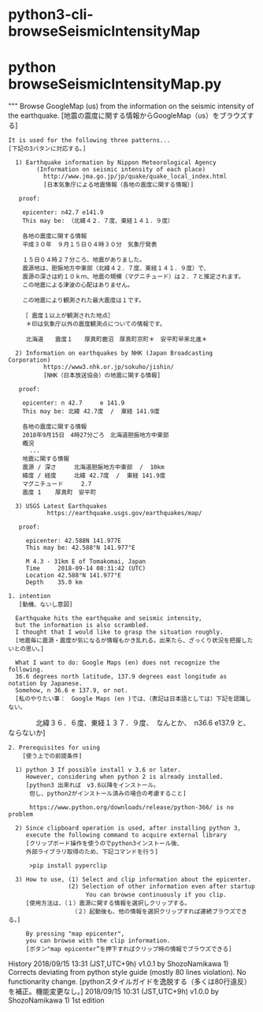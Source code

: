 # python3-cli-browseSeismicIntensityMap
# python browseSeismicIntensityMap.py

"""
    Browse GoogleMap (us)
    from the information on the seismic intensity of the earthquake.
    [地震の震度に関する情報からGoogleMap（us）をブラウズする]

    It is used for the following three patterns...
    [下記の3パタンに対応する。]

      1) Earthquake information by Nippon Meteorological Agency
            (Information on seismic intensity of each place)
              http://www.jma.go.jp/jp/quake/quake_local_index.html
              [日本気象庁による地震情報（各地の震度に関する情報）]

       proof:

        epicenter: n42.7 e141.9
        This may be: （北緯４２．７度、東経１４１．９度）

        各地の震度に関する情報
        平成３０年　９月１５日０４時３０分　気象庁発表

        １５日０４時２７分ころ、地震がありました。
        震源地は、胆振地方中東部（北緯４２．７度、東経１４１．９度）で、
        震源の深さは約１０ｋｍ、地震の規模（マグニチュード）は２．７と推定されます。
        この地震による津波の心配はありません。

        この地震により観測された最大震度は１です。

        ［ 震度１以上が観測された地点］
         ＊印は気象庁以外の震度観測点についての情報です。

         北海道　　震度１　　厚真町鹿沼　厚真町京町＊　安平町早来北進＊

      2) Information on earthquakes by NHK (Japan Broadcasting Corporation)
              https://www3.nhk.or.jp/sokuho/jishin/
              [NHK（日本放送協会）の地震に関する情報]

       proof:

        epicenter: n 42.7     e 141.9
        This may be: 北緯 42.7度  /  東経 141.9度

        各地の震度に関する情報
        2018年9月15日　4時27分ごろ　北海道胆振地方中東部
        概況
          ...
        地震に関する情報
        震源 / 深さ     北海道胆振地方中東部  /  10km
        緯度 / 経度     北緯 42.7度  /  東経 141.9度
        マグニチュード     2.7
        震度 1    厚真町　安平町

      3) USGS Latest Earthquakes
               https://earthquake.usgs.gov/earthquakes/map/

       proof:

         epicenter: 42.588N 141.977E
         This may be: 42.588°N 141.977°E

         M 4.3 - 31km E of Tomakomai, Japan
         Time     2018-09-14 08:31:42 (UTC)
         Location 42.588°N 141.977°E
         Depth    35.0 km

    1. intention
       [動機、ないし意図]

      Earthquake hits the earthquake and seismic intensity, 
      but the information is also scrambled.
      I thought that I would like to grasp the situation roughly.
      [地震毎に震源・震度が気になるが情報もかき乱れる。出来たら、ざっくり状況を把握したいとの思い。]

      What I want to do: Google Maps (en) does not recognize the following.
      36.6 degrees north latitude, 137.9 degrees east longitude as notation by Japanese.
      Somehow, n 36.6 e 137.9, or not.
      [私のやりたい事：　Google Maps (en )では、（表記は日本語としては）下記を認識しない。
　　　　北緯３６．６度、東経１３７．９度、　なんとか、　n36.6 e137.9 と、ならないか]

    2. Prerequisites for using
        [使う上での前提条件]

      1) python 3 If possible install v 3.6 or later.
         However, considering when python 2 is already installed.
         [python3 出来れば　v3.6以降をインストール。
          但し、python2がインストール済みの場合の考慮すること]

          https://www.python.org/downloads/release/python-366/ is no problem

      2) Since clipboard operation is used, after installing python 3,
         execute the following command to acquire external library
         [クリップボード操作を使うのでpython3インストール後、
         外部ライブラリ取得のため、下記コマンドを行う]

          >pip install pyperclip

      3) How to use, (1) Select and clip information about the epicenter.
                     (2) Selection of other information even after startup 
                     　　　You can browse continuously if you clip.
         [使用方法は、（１）震源に関する情報を選択しクリップする。
                      （２）起動後も、他の情報を選択クリップすれば連続ブラウズできる。]

         By pressing "map epicenter", 
         you can browse with the clip information.
         [ボタン"map epicenter”を押下すればクリップ時の情報でブラウズできる]
 History
     2018/09/15 13:31 (JST,UTC+9h)  v1.0.1 by ShozoNamikawa
      1) Corrects deviating from python style guide 
         (mostly 80 lines violation). No functionarity change.
         [pythonスタイルガイドを逸脱する（多くは80行違反）を補正。機能変更なし。]
     2018/09/15 10:31 (JST,UTC+9h)  v1.0.0 by ShozoNamikawa
      1) 1st edition
